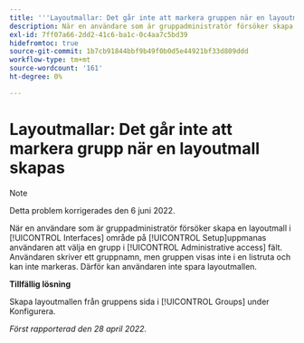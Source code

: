```yaml
---
title: '''Layoutmallar: Det går inte att markera gruppen när en layoutmall skapas'
description: När en användare som är gruppadministratör försöker skapa en layoutmall i [!UICONTROL Interfaces] under Konfigurera uppmanas användaren att välja en grupp i [!UICONTROL Administrative access] fält. Användaren skriver ett gruppnamn, men gruppen visas inte i en listruta och kan inte markeras. Därför kan användaren inte spara layoutmallen.
exl-id: 7ff07a66-2dd2-41c6-ba1c-0c4aa7c5bd39
hidefromtoc: true
source-git-commit: 1b7cb91844bbf9b49f0b0d5e44921bf33d809ddd
workflow-type: tm+mt
source-wordcount: '161'
ht-degree: 0%

---
```


# Layoutmallar: Det går inte att markera grupp när en layoutmall skapas

>[!NOTE]
>
>Detta problem korrigerades den 6 juni 2022.

När en användare som är gruppadministratör försöker skapa en layoutmall i [!UICONTROL Interfaces] område på [!UICONTROL Setup]uppmanas användaren att välja en grupp i [!UICONTROL Administrative access] fält. Användaren skriver ett gruppnamn, men gruppen visas inte i en listruta och kan inte markeras. Därför kan användaren inte spara layoutmallen.

**Tillfällig lösning**

Skapa layoutmallen från gruppens sida i [!UICONTROL Groups] under Konfigurera.

_Först rapporterad den 28 april 2022._
